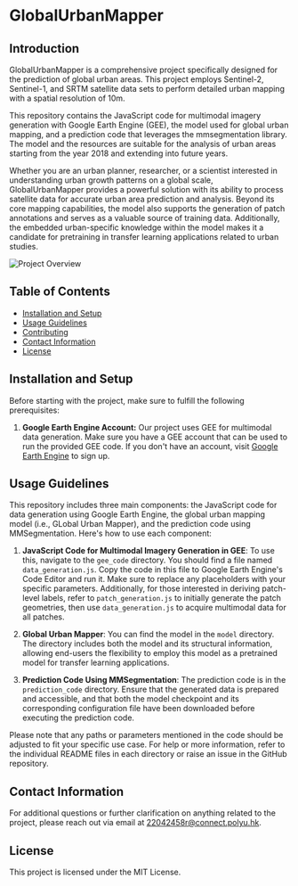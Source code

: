 # GlobalUrbanMapper

## Introduction

GlobalUrbanMapper is a comprehensive project specifically designed for the prediction of global urban areas. This project employs Sentinel-2, Sentinel-1, and SRTM satellite data sets to perform detailed urban mapping with a spatial resolution of 10m.

This repository contains the JavaScript code for multimodal imagery generation with Google Earth Engine (GEE), the model used for global urban mapping, and a prediction code that leverages the mmsegmentation library. The model and the resources are suitable for the analysis of urban areas starting from the year 2018 and extending into future years.

Whether you are an urban planner, researcher, or a scientist interested in understanding urban growth patterns on a global scale, GlobalUrbanMapper provides a powerful solution with its ability to process satellite data for accurate urban area prediction and analysis. Beyond its core mapping capabilities, the model also supports the generation of patch annotations and serves as a valuable source of training data. Additionally, the embedded urban-specific knowledge within the model makes it a candidate for pretraining in transfer learning applications related to urban studies.

![Project Overview](GUM_snapshot_Suva.png)

## Table of Contents

- [Installation and Setup](#installation-and-setup)
- [Usage Guidelines](#usage-guidelines)
- [Contributing](#contributing)
- [Contact Information](#contact-information)
- [License](#license)

## Installation and Setup
Before starting with the project, make sure to fulfill the following prerequisites:

1. **Google Earth Engine Account:** Our project uses GEE for multimodal data generation. Make sure you have a GEE account that can be used to run the provided GEE code. If you don't have an account, visit [Google Earth Engine](https://courses.spatialthoughts.com/gee-sign-up.html#non-commercial-users) to sign up.

## Usage Guidelines
This repository includes three main components: the JavaScript code for data generation using Google Earth Engine, the global urban mapping model (i.e., GLobal Urban Mapper), and the prediction code using MMSegmentation. Here's how to use each component:

1. **JavaScript Code for Multimodal Imagery Generation in GEE**: To use this, navigate to the `gee_code` directory. You should find a file named `data_generation.js`. Copy the code in this file to Google Earth Engine's Code Editor and run it. Make sure to replace any placeholders with your specific parameters. Additionally, for those interested in deriving patch-level labels, refer to `patch_generation.js` to initially generate the patch geometries, then use `data_generation.js` to acquire multimodal data for all patches.

2. **Global Urban Mapper**: You can find the model in the `model` directory. The directory includes both the model and its structural information, allowing end-users the flexibility to employ this model as a pretrained model for transfer learning applications.

3. **Prediction Code Using MMSegmentation**: The prediction code is in the `prediction_code` directory. Ensure that the generated data is prepared and accessible, and that both the model checkpoint and its corresponding configuration file have been downloaded before executing the prediction code.

Please note that any paths or parameters mentioned in the code should be adjusted to fit your specific use case. For help or more information, refer to the individual README files in each directory or raise an issue in the GitHub repository.

## Contact Information
For additional questions or further clarification on anything related to the project, please reach out via email at [22042458r@connect.polyu.hk](mailto:22042458r@connect.polyu.hk).

## License
This project is licensed under the MIT License.
